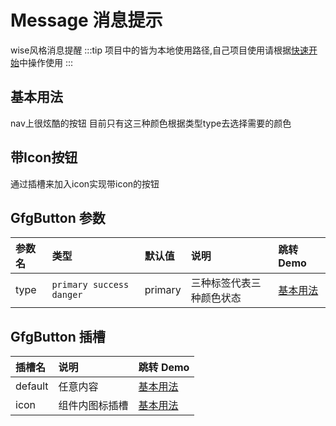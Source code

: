 
# Message 消息提示
wise风格消息提醒
:::tip
项目中的皆为本地使用路径,自己项目使用请根据[快速开始](/guide/quick-start/)中操作使用
:::
## 基本用法
nav上很炫酷的按钮 目前只有这三种颜色根据类型type去选择需要的颜色

<demo src="./demo-codes/demo.vue" desc="通过 type 改变按钮的颜色,支持各种原生属性"></demo>

## 带Icon按钮
通过插槽来加入icon实现带icon的按钮
<demo src="./demo-codes/demo-slot.vue" desc="通过icon的插槽实现"></demo>

## GfgButton 参数
| 参数名 | 类型 | 默认值 | 说明 | 跳转 Demo |
| :---- | :---- | :---- | :---- | :--------- |
|  type    | `primary success danger`   |   primary   |   三种标签代表三种颜色状态   |     [基本用法](#基本用法)      |


## GfgButton 插槽

| 插槽名 | 说明 | 跳转 Demo |
| :---- | :---- | :--------- |
|   default   |  任意内容  | [基本用法](#基本用法)   |
|   icon   |  组件内图标插槽  | [基本用法](#基本用法)   |





